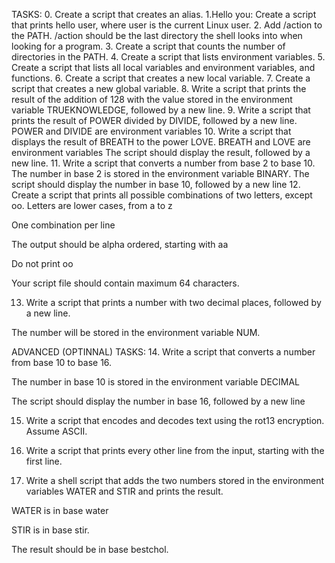 TASKS:
0. Create a script that creates an alias.
1.Hello you: Create a script that prints hello user, where user is the current Linux user.
2. Add /action to the PATH. /action should be the last directory the shell looks into when looking for a program.
3. Create a script that counts the number of directories in the PATH.
4. Create a script that lists environment variables.
5. Create a script that lists all local variables and environment variables, and functions.
6. Create a script that creates a new local variable.
7. Create a script that creates a new global variable.
8. Write a script that prints the result of the addition of 128 with the value stored in the environment variable TRUEKNOWLEDGE, followed by a new line.
9. Write a script that prints the result of POWER divided by DIVIDE, followed by a new line. POWER and DIVIDE are environment variables
10. Write a script that displays the result of BREATH to the power LOVE. BREATH and LOVE are environment variables
The script should display the result, followed by a new line.
11. Write a script that converts a number from base 2 to base 10. The number in base 2 is stored in the environment variable BINARY. The script should display the number in base 10, followed by a new line
12. Create a script that prints all possible combinations of two letters, except oo. Letters are lower cases, from a to z

One combination per line

The output should be alpha ordered, starting with aa

Do not print oo

Your script file should contain maximum 64 characters.

13. Write a script that prints a number with two decimal places, followed by a new line.



The number will be stored in the environment variable NUM.

ADVANCED (OPTINNAL) TASKS:
14. Write a script that converts a number from base 10 to base 16.



The number in base 10 is stored in the environment variable DECIMAL

The script should display the number in base 16, followed by a new line

15. Write a script that encodes and decodes text using the rot13 encryption. Assume ASCII.

16. Write a script that prints every other line from the input, starting with the first line.

17. Write a shell script that adds the two numbers stored in the environment variables WATER and STIR and prints the result.



WATER is in base water

STIR is in base stir.

The result should be in base bestchol.
